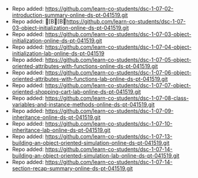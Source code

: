 
- Repo added: https://github.com/learn-co-students/dsc-1-07-02-introduction-summary-online-ds-pt-041519.git
- Repo added: [B[Bhttps://github.com/learn-co-students/dsc-1-07-03-object-initialization-online-ds-pt-041519.git
- Repo added: https://github.com/learn-co-students/dsc-1-07-03-object-initialization-online-ds-pt-041519.git
- Repo added: https://github.com/learn-co-students/dsc-1-07-04-object-initialization-lab-online-ds-pt-041519
- Repo added: https://github.com/learn-co-students/dsc-1-07-05-object-oriented-attributes-with-functions-online-ds-pt-041519.git
- Repo added: https://github.com/learn-co-students/dsc-1-07-06-object-oriented-attributes-with-functions-lab-online-ds-pt-041519.git
- Repo added: https://github.com/learn-co-students/dsc-1-07-07-object-oriented-shopping-cart-lab-online-ds-pt-041519.git
- Repo added: https://github.com/learn-co-students/dsc-1-07-08-class-variables-and-instance-methods-online-ds-pt-041519.git
- Repo added: https://github.com/learn-co-students/dsc-1-07-09-inheritance-online-ds-pt-041519.git
- Repo added: https://github.com/learn-co-students/dsc-1-07-10-inheritance-lab-online-ds-pt-041519.git
- Repo added: https://github.com/learn-co-students/dsc-1-07-13-building-an-object-oriented-simulation-online-ds-pt-041519.git
- Repo added: https://github.com/learn-co-students/dsc-1-07-14-building-an-object-oriented-simulation-lab-online-ds-pt-041519.git
- Repo added: https://github.com/learn-co-students/dsc-1-07-14-section-recap-summary-online-ds-pt-041519.git